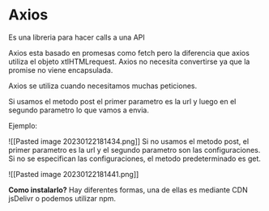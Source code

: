 # Axios

Es una libreria para hacer calls a una API

Axios esta basado en promesas como fetch pero la diferencia que axios utiliza el objeto xtlHTMLrequest. Axios no necesita convertirse ya que la promise no viene encapsulada.

Axios se utiliza cuando necesitamos muchas peticiones.

Si usamos el metodo post el primer parametro es la url y luego en el segundo parametro lo que vamos a envia.

Ejemplo:

![[Pasted image 20230122181434.png]]
Si no usamos el metodo post, el primer parametro es la url y el segundo parametro son las configuraciones. Si no se especifican las configuraciones, el metodo predeterminado es get.

![[Pasted image 20230122181441.png]]

**Como instalarlo?**
Hay diferentes formas, una de ellas es mediante CDN jsDelivr o podemos utilizar npm.